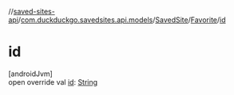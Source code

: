 //[saved-sites-api](../../../../index.md)/[com.duckduckgo.savedsites.api.models](../../index.md)/[SavedSite](../index.md)/[Favorite](index.md)/[id](id.md)

# id

[androidJvm]\
open override val [id](id.md): [String](https://kotlinlang.org/api/latest/jvm/stdlib/kotlin/-string/index.html)
